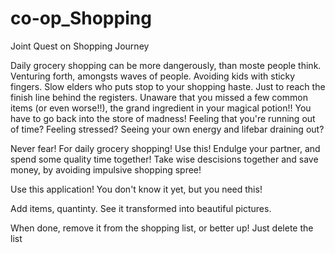 # co-op_Shopping
Joint Quest on Shopping Journey

Daily grocery shopping can be more dangerously, than moste people think.
Venturing forth, amongsts waves of people. Avoiding kids with sticky fingers.
Slow elders who puts stop to your shopping haste. Just to reach the finish line behind the registers.
Unaware that you missed a few common items (or even worse!!), the grand ingredient in your magical potion!!
You have to go back into the store of madness! Feeling that you're running out of time? Feeling stressed?
Seeing your own energy and lifebar draining out?

Never fear! For daily grocery shopping!
Use this! Endulge your partner, and spend some quality time together!
Take wise descisions together and save money, by avoiding impulsive shopping spree!

Use this application! You don't know it yet, but you need this!

Add items, quantinty. See it transformed into beautiful pictures.

When done, remove it from the shopping list, or better up! Just delete the list
